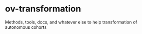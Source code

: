 # ov-transformation
Methods, tools, docs, and whatever else to help transformation of autonomous cohorts
